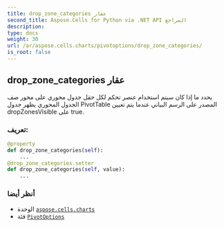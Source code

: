 ```yaml
---
title: drop_zone_categories عقار
second_title: Aspose.Cells for Python via .NET API المراجع
description:
type: docs
weight: 30
url: /ar/aspose.cells.charts/pivotoptions/drop_zone_categories/
is_root: false
---
```

##  drop_zone_categories عقار

يحدد ما إذا كان سيتم استخدام عنصر تحكم لكل حقل جدول محوري على محور صف الجدول المحوري
يظهر جدول PivotTable المصدر على الرسم البياني عندما يتم تعيين dropZonesVisible على true.
###  تعريف:
```python
@property
def drop_zone_categories(self):
    ...
@drop_zone_categories.setter
def drop_zone_categories(self, value):
    ...
```

###  أنظر أيضا
* الوحدة [`aspose.cells.charts`](../../)
* فئة [`PivotOptions`](/cells/python-net/ar/aspose.cells.charts/pivotoptions)
